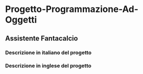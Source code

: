 # Progetto-Programmazione-Ad-Oggetti
## Assistente Fantacalcio
### Descrizione in italiano del progetto
### Descrizione in inglese del progetto
  
